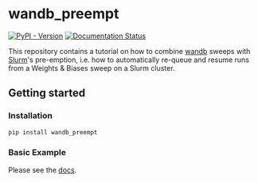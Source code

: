 # wandb_preempt

[![PyPI - Version](https://img.shields.io/pypi/v/wandb_preempt)](https://pypi.org/project/wandb-preempt/)
[![Documentation Status](https://readthedocs.org/projects/wandb-preempt/badge/?version=latest)](https://wandb-preempt.readthedocs.io/en/latest/?badge=latest)

This repository contains a tutorial on how to combine [wandb](https://wandb.ai/) sweeps
with [Slurm](https://slurm.schedmd.com/)'s pre-emption, i.e. how to automatically
re-queue and resume runs from a Weights & Biases sweep on a Slurm cluster.

## Getting started

### Installation

```bash
pip install wandb_preempt
```

### Basic Example

Please see the [docs](https://wandb-preempt.readthedocs.io/en/latest/walkthrough/).
